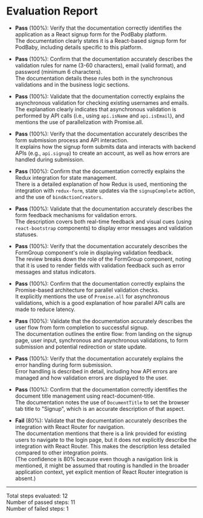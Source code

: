 # Evaluation Report

- **Pass** (100%): Verify that the documentation correctly identifies the application as a React signup form for the PodBaby platform.  
  The documentation clearly states it is a React-based signup form for PodBaby, including details specific to this platform.

- **Pass** (100%): Confirm that the documentation accurately describes the validation rules for name (3-60 characters), email (valid format), and password (minimum 6 characters).  
  The documentation details these rules both in the synchronous validations and in the business logic sections.

- **Pass** (100%): Validate that the documentation correctly explains the asynchronous validation for checking existing usernames and emails.  
  The explanation clearly indicates that asynchronous validation is performed by API calls (i.e., using `api.isName` and `api.isEmail`), and mentions the use of parallelization with Promise.all.

- **Pass** (100%): Verify that the documentation accurately describes the form submission process and API interaction.  
  It explains how the signup form submits data and interacts with backend APIs (e.g., `api.signup`) to create an account, as well as how errors are handled during submission.

- **Pass** (100%): Confirm that the documentation correctly explains the Redux integration for state management.  
  There is a detailed explanation of how Redux is used, mentioning the integration with `redux-form`, state updates via the `signupComplete` action, and the use of `bindActionCreators`.

- **Pass** (100%): Validate that the documentation accurately describes the form feedback mechanisms for validation errors.  
  The description covers both real-time feedback and visual cues (using `react-bootstrap` components) to display error messages and validation statuses.

- **Pass** (100%): Verify that the documentation accurately describes the FormGroup component's role in displaying validation feedback.  
  The review breaks down the role of the FormGroup component, noting that it is used to render fields with validation feedback such as error messages and status indicators.

- **Pass** (100%): Confirm that the documentation correctly explains the Promise-based architecture for parallel validation checks.  
  It explicitly mentions the use of `Promise.all` for asynchronous validations, which is a good explanation of how parallel API calls are made to reduce latency.

- **Pass** (100%): Validate that the documentation accurately describes the user flow from form completion to successful signup.  
  The documentation outlines the entire flow: from landing on the signup page, user input, synchronous and asynchronous validations, to form submission and potential redirection or state update.

- **Pass** (100%): Verify that the documentation accurately explains the error handling during form submission.  
  Error handling is described in detail, including how API errors are managed and how validation errors are displayed to the user.

- **Pass** (100%): Confirm that the documentation correctly identifies the document title management using react-document-title.  
  The documentation notes the use of `DocumentTitle` to set the browser tab title to "Signup", which is an accurate description of that aspect.

- **Fail** (80%): Validate that the documentation accurately describes the integration with React Router for navigation.  
  The documentation mentions that there is a link provided for existing users to navigate to the login page, but it does not explicitly describe the integration with React Router. This makes the description less detailed compared to other integration points.  
  (The confidence is 80% because even though a navigation link is mentioned, it might be assumed that routing is handled in the broader application context, yet explicit mention of React Router integration is absent.)

---

Total steps evaluated: 12  
Number of passed steps: 11  
Number of failed steps: 1